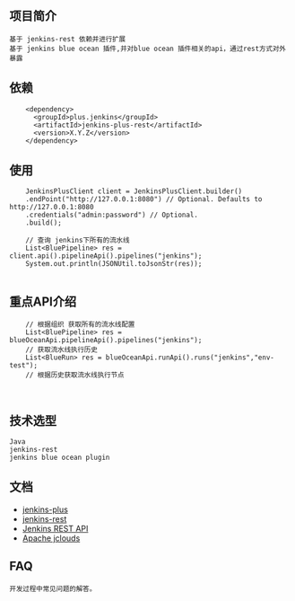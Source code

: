 ## 项目简介
    基于 jenkins-rest 依赖并进行扩展
    基于 jenkins blue ocean 插件,并对blue ocean 插件相关的api，通过rest方式对外暴露

## 依赖
```
    <dependency>
      <groupId>plus.jenkins</groupId>
      <artifactId>jenkins-plus-rest</artifactId>
      <version>X.Y.Z</version>
    </dependency>
```

## 使用
```
    JenkinsPlusClient client = JenkinsPlusClient.builder()
    .endPoint("http://127.0.0.1:8080") // Optional. Defaults to http://127.0.0.1:8080
    .credentials("admin:password") // Optional.
    .build();
    
    // 查询 jenkins下所有的流水线
    List<BluePipeline> res = client.api().pipelineApi().pipelines("jenkins");
    System.out.println(JSONUtil.toJsonStr(res));
    
```

## 重点API介绍
```
    // 根据组织 获取所有的流水线配置
    List<BluePipeline> res = blueOceanApi.pipelineApi().pipelines("jenkins");
    // 获取流水线执行历史
    List<BlueRun> res = blueOceanApi.runApi().runs("jenkins","env-test");
    // 根据历史获取流水线执行节点
    
    
```

    
## 技术选型
    Java
    jenkins-rest
    jenkins blue ocean plugin
    
## 文档

* [jenkins-plus](https://www.jenkins.plus)
* [jenkins-rest](https://github.com/cdancy/jenkins-rest)
* [Jenkins REST API](http://wiki.jenkins-ci.org/display/JENKINS/Remote+access+API)
* [Apache jclouds](https://jclouds.apache.org/start/)

## FAQ
    开发过程中常见问题的解答。